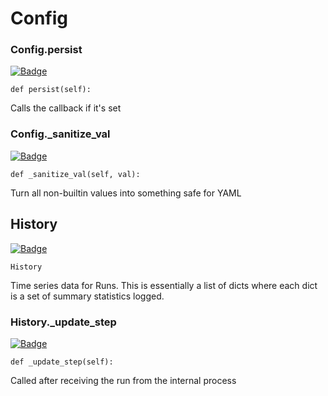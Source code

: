 # Config

### Config.persist

[![Badge](https://img.shields.io/badge/View%20source%20on%20GitHub-black?style=for-the-badge&logo=github)](https://github.com/ariG23498/Aritra-Documentation/blob/master/CODE/Runs/wandb_config.py#L163-L166)

`def persist(self):`

Calls the callback if it's set

### Config.\_sanitize\_val

[![Badge](https://img.shields.io/badge/View%20source%20on%20GitHub-black?style=for-the-badge&logo=github)](https://github.com/ariG23498/Aritra-Documentation/blob/master/CODE/Runs/wandb_config.py#L222-L243)

`def _sanitize_val(self, val):`

Turn all non-builtin values into something safe for YAML

## History

[![Badge](https://img.shields.io/badge/View%20source%20on%20GitHub-black?style=for-the-badge&logo=github)](https://github.com/ariG23498/Aritra-Documentation/blob/master/CODE/Runs/wandb_history.py#L14-L64)

`History`

Time series data for Runs. This is essentially a list of dicts where each dict is a set of summary statistics logged.

### History.\_update\_step

[![Badge](https://img.shields.io/badge/View%20source%20on%20GitHub-black?style=for-the-badge&logo=github)](https://github.com/ariG23498/Aritra-Documentation/blob/master/CODE/Runs/wandb_history.py#L38-L40)

`def _update_step(self):`

Called after receiving the run from the internal process

